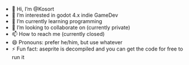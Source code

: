 - 👋 Hi, I’m @Kosort
- 👀 I’m interested in godot 4.x indie GameDev
- 🌱 I’m currently learning programming
- 💞️ I’m looking to collaborate on (currently private)
- 📫 How to reach me (currently closed)
- 😄 Pronouns: prefer he/him, but use whatever
- ⚡ Fun fact: aseprite is decompiled and you can get the code for free to run it

<!---
Kosort/Kosort is a ✨ special ✨ repository because its `README.md` (this file) appears on your GitHub profile.
You can click the Preview link to take a look at your changes.
--->
